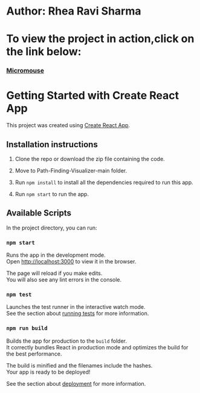 # Author: Rhea Ravi Sharma
# To view the project in action,click on the link below:
### [Micromouse](http://rheasharma13.github.io/Micro-mouse-assignment)

# Getting Started with Create React App

This project was created using [Create React App](https://github.com/facebook/create-react-app).

## Installation instructions

1. Clone the repo or download the zip file containing the code.

2. Move to Path-Finding-Visualizer-main folder.

3. Run `npm install` to install all the dependencies required to run this app.

4. Run `npm start` to run the app.

## Available Scripts

In the project directory, you can run:

### `npm start`

Runs the app in the development mode.\
Open [http://localhost:3000](http://localhost:3000) to view it in the browser.

The page will reload if you make edits.\
You will also see any lint errors in the console.

### `npm test`

Launches the test runner in the interactive watch mode.\
See the section about [running tests](https://facebook.github.io/create-react-app/docs/running-tests) for more information.

### `npm run build`

Builds the app for production to the `build` folder.\
It correctly bundles React in production mode and optimizes the build for the best performance.

The build is minified and the filenames include the hashes.\
Your app is ready to be deployed!

See the section about [deployment](https://facebook.github.io/create-react-app/docs/deployment) for more information.

